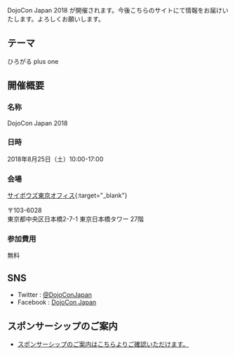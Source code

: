 DojoCon Japan 2018 が開催されます。今後こちらのサイトにて情報をお届けいたします。よろしくお願いします。


## テーマ

ひろがる plus one

## 開催概要

### 名称

DojoCon Japan 2018

### 日時

2018年8月25日（土）10:00-17:00

### 会場

[サイボウズ東京オフィス](https://cybozu.co.jp/company/access/tokyo/){:target="_blank"}

〒103-6028  
東京都中央区日本橋2-7-1 東京日本橋タワー 27階

### 参加費用

無料


## SNS

- Twitter : [@DojoConJapan](https://twitter.com/DojoConJapan)
- Facebook : [DojoCon Japan](https://www.facebook.com/dojoconjapan/)


## スポンサーシップのご案内

- [スポンサーシップのご案内はこちらよりご確認いただけます。](http://dojocon2018.coderdojo.jp/sponsor)
